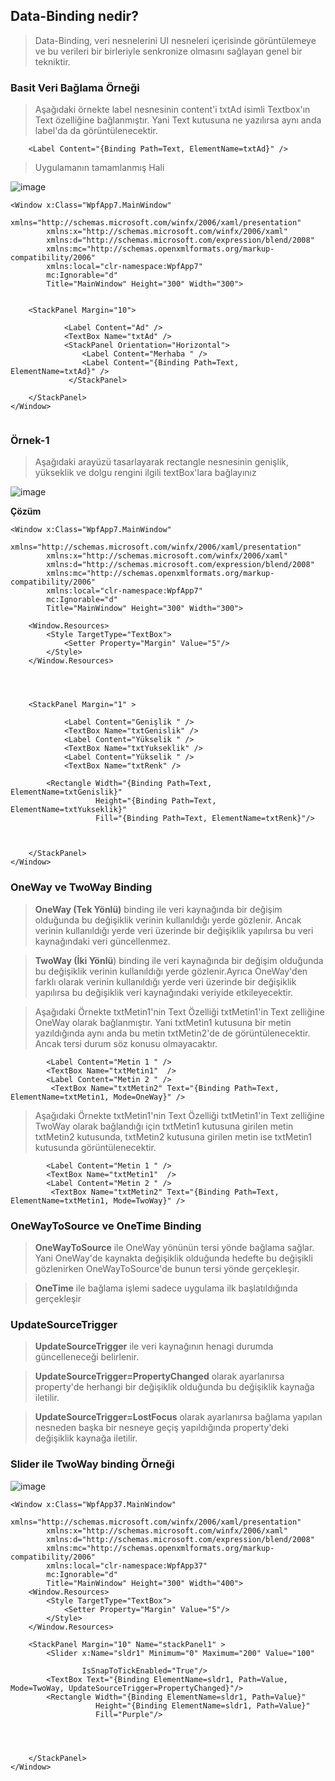 ## Data-Binding nedir? ##

> Data-Binding, veri nesnelerini UI nesneleri içerisinde görüntülemeye ve bu verileri bir birleriyle senkronize olmasını sağlayan genel bir tekniktir.

### Basit Veri Bağlama Örneği ###

> Aşağıdaki örnekte label nesnesinin content'i txtAd isimli Textbox'ın Text özelliğine bağlanmıştır. Yani Text kutusuna ne yazılırsa aynı anda label'da da görüntülenecektir.

```xaml
    <Label Content="{Binding Path=Text, ElementName=txtAd}" />
```   
> Uygulamanın tamamlanmış Hali

![image](https://user-images.githubusercontent.com/28144917/157036442-8a0df817-97eb-48e2-871f-39ae39b75b3a.png)

```xaml
<Window x:Class="WpfApp7.MainWindow"
        xmlns="http://schemas.microsoft.com/winfx/2006/xaml/presentation"
        xmlns:x="http://schemas.microsoft.com/winfx/2006/xaml"
        xmlns:d="http://schemas.microsoft.com/expression/blend/2008"
        xmlns:mc="http://schemas.openxmlformats.org/markup-compatibility/2006"
        xmlns:local="clr-namespace:WpfApp7"
        mc:Ignorable="d"
        Title="MainWindow" Height="300" Width="300">

    
    <StackPanel Margin="10">
        
            <Label Content="Ad" />
            <TextBox Name="txtAd" />
            <StackPanel Orientation="Horizontal">
                <Label Content="Merhaba " />
                <Label Content="{Binding Path=Text, ElementName=txtAd}" />
             </StackPanel>

    </StackPanel>
</Window>


```

### Örnek-1 ###
> Aşağıdaki arayüzü tasarlayarak rectangle nesnesinin genişlik, yükseklik ve dolgu rengini ilgili textBox'lara bağlayınız

![image](https://user-images.githubusercontent.com/28144917/157038185-8147b9ac-e034-4d10-85d8-248accdde715.png)

**Çözüm**

```xaml
<Window x:Class="WpfApp7.MainWindow"
        xmlns="http://schemas.microsoft.com/winfx/2006/xaml/presentation"
        xmlns:x="http://schemas.microsoft.com/winfx/2006/xaml"
        xmlns:d="http://schemas.microsoft.com/expression/blend/2008"
        xmlns:mc="http://schemas.openxmlformats.org/markup-compatibility/2006"
        xmlns:local="clr-namespace:WpfApp7"
        mc:Ignorable="d"
        Title="MainWindow" Height="300" Width="300">

    <Window.Resources>
        <Style TargetType="TextBox">
            <Setter Property="Margin" Value="5"/>
        </Style>
    </Window.Resources>
    


    
    <StackPanel Margin="1" >
        
            <Label Content="Genişlik " />
            <TextBox Name="txtGenislik" />
            <Label Content="Yükselik " />
            <TextBox Name="txtYukseklik" />
            <Label Content="Yükselik " />
            <TextBox Name="txtRenk" />

        <Rectangle Width="{Binding Path=Text, ElementName=txtGenislik}"
                   Height="{Binding Path=Text, ElementName=txtYukseklik}"
                   Fill="{Binding Path=Text, ElementName=txtRenk}"/>



    </StackPanel>
</Window>

```
### OneWay ve TwoWay Binding ###
> **OneWay (Tek Yönlü)** binding ile  veri kaynağında bir değişim olduğunda  bu değişiklik verinin kullanıldığı yerde gözlenir. Ancak verinin kullanıldığı yerde veri üzerinde bir değişiklik yapılırsa bu veri kaynağındaki veri güncellenmez.

> **TwoWay (İki Yönlü**) binding ile  veri kaynağında bir değişim olduğunda  bu değişiklik verinin kullanıldığı yerde gözlenir.Ayrıca OneWay'den farklı olarak   verinin kullanıldığı yerde  veri üzerinde bir değişiklik yapılırsa bu değişiklik veri kaynağındaki veriyide etkileyecektir.


> Aşağıdaki Örnekte  txtMetin1'nin Text Özelliği txtMetin1'in Text zelliğine OneWay olarak bağlanmıştır. Yani txtMetin1 kutusuna bir metin yazıldığında aynı anda bu metin txtMetin2'de de görüntülenecektir. Ancak tersi durum söz konusu olmayacaktır.
```xaml
        <Label Content="Metin 1 " />
        <TextBox Name="txtMetin1"  />
        <Label Content="Metin 2 " />
         <TextBox Name="txtMetin2" Text="{Binding Path=Text, ElementName=txtMetin1, Mode=OneWay}" />
```

> Aşağıdaki Örnekte  txtMetin1'nin Text Özelliği txtMetin1'in Text zelliğine TwoWay olarak bağlandığı için  txtMetin1 kutusuna girilen metin txtMetin2 kutusunda, txtMetin2 kutusuna girilen metin  ise txtMetin1 kutusunda görüntülenecektir. 

```xaml
        <Label Content="Metin 1 " />
        <TextBox Name="txtMetin1"  />
        <Label Content="Metin 2 " />
         <TextBox Name="txtMetin2" Text="{Binding Path=Text, ElementName=txtMetin1, Mode=TwoWay}" />
```

### OneWayToSource ve OneTime Binding ###
> **OneWayToSource** ile OneWay yönünün tersi yönde bağlama sağlar. Yani OneWay'de kaynakta değişiklik olduğunda hedefte bu değişikli gözlenirken  OneWayToSource'de bunun tersi yönde gerçekleşir.

> **OneTime** ile bağlama işlemi sadece uygulama ilk başlatıldığında gerçekleşir

### UpdateSourceTrigger ###
> **UpdateSourceTrigger** ile veri kaynağının henagi durumda güncelleneceği belirlenir. 

> **UpdateSourceTrigger=PropertyChanged** olarak ayarlanırsa property'de herhangi bir değişiklik olduğunda bu değişiklik kaynağa iletilir.

> **UpdateSourceTrigger=LostFocus** olarak ayarlanırsa bağlama yapılan nesneden başka bir nesneye geçiş yapıldığında property'deki değişiklik  kaynağa iletilir.

### Slider  ile TwoWay binding Örneği ###

![image](https://user-images.githubusercontent.com/28144917/157219991-2517ad38-56e0-40b4-aa46-afa2c7b9fb20.png)


```xaml
<Window x:Class="WpfApp37.MainWindow"
        xmlns="http://schemas.microsoft.com/winfx/2006/xaml/presentation"
        xmlns:x="http://schemas.microsoft.com/winfx/2006/xaml"
        xmlns:d="http://schemas.microsoft.com/expression/blend/2008"
        xmlns:mc="http://schemas.openxmlformats.org/markup-compatibility/2006"
        xmlns:local="clr-namespace:WpfApp37"
        mc:Ignorable="d"
        Title="MainWindow" Height="300" Width="400">
    <Window.Resources>
        <Style TargetType="TextBox">
            <Setter Property="Margin" Value="5"/>
        </Style>
    </Window.Resources>

    <StackPanel Margin="10" Name="stackPanel1" >
        <Slider x:Name="sldr1" Minimum="0" Maximum="200" Value="100"
                
                IsSnapToTickEnabled="True"/>
        <TextBox Text="{Binding ElementName=sldr1, Path=Value, Mode=TwoWay, UpdateSourceTrigger=PropertyChanged}"/>
        <Rectangle Width="{Binding ElementName=sldr1, Path=Value}"
                   Height="{Binding ElementName=sldr1, Path=Value}"
                   Fill="Purple"/>
       



    </StackPanel>
</Window>

```
